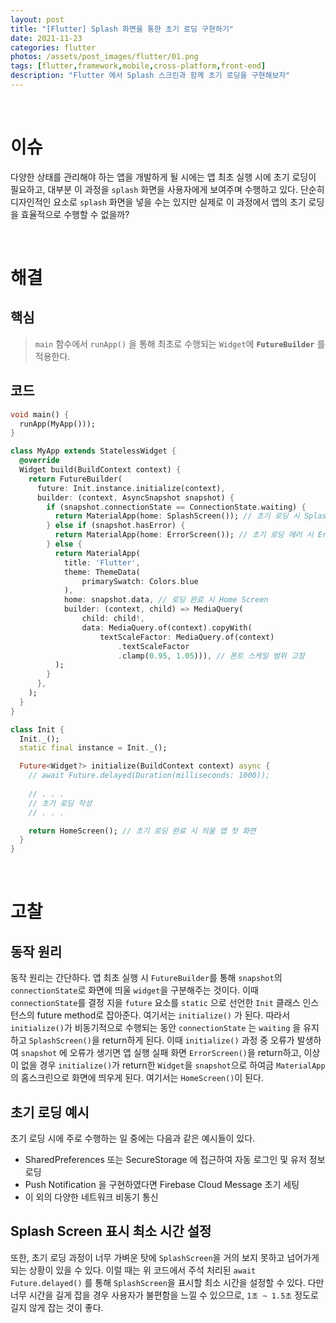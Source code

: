 ```yaml
---
layout: post
title: "[Flutter] Splash 화면을 통한 초기 로딩 구현하기"
date: 2021-11-23
categories: flutter
photos: /assets/post_images/flutter/01.png
tags: [flutter,framework,mobile,cross-platform,front-end]
description: "Flutter 에서 Splash 스크린과 함께 초기 로딩을 구현해보자"
---
```


<br>

# 이슈

다양한 상태를 관리해야 하는 앱을 개발하게 될 시에는 앱 최초 실행 시에 초기 로딩이 필요하고, 대부분 이 과정을 `splash` 화면을 사용자에게 보여주며 수행하고 있다. 단순히 디자인적인 요소로 `splash` 화면을 넣을 수는 있지만 실제로 이 과정에서 앱의 초기 로딩을 효율적으로 수행할 수 없을까?

<br>

# 해결

## 핵심

> `main` 함수에서 `runApp()` 을 통해 최초로 수행되는 `Widget`에 **`FutureBuilder`** 를 적용한다.

## 코드

```dart
void main() {
  runApp(MyApp()));
}

class MyApp extends StatelessWidget {
  @override
  Widget build(BuildContext context) {
    return FutureBuilder(
      future: Init.instance.initialize(context),
      builder: (context, AsyncSnapshot snapshot) {
        if (snapshot.connectionState == ConnectionState.waiting) {
          return MaterialApp(home: SplashScreen()); // 초기 로딩 시 Splash Screen
        } else if (snapshot.hasError) {
          return MaterialApp(home: ErrorScreen()); // 초기 로딩 에러 시 Error Screen
        } else {
          return MaterialApp( 
            title: 'Flutter',
            theme: ThemeData(
                primarySwatch: Colors.blue
            ),
            home: snapshot.data, // 로딩 완료 시 Home Screen
            builder: (context, child) => MediaQuery(
                child: child!,
                data: MediaQuery.of(context).copyWith(
                    textScaleFactor: MediaQuery.of(context)
                        .textScaleFactor
                        .clamp(0.95, 1.05))), // 폰트 스케일 범위 고정
          );
        }
      },
    );
  }
}

class Init {
  Init._();
  static final instance = Init._();

  Future<Widget?> initialize(BuildContext context) async {
    // await Future.delayed(Duration(milliseconds: 1000));
    
    // . . .
    // 초기 로딩 작성
    // . . .

    return HomeScreen(); // 초기 로딩 완료 시 띄울 앱 첫 화면
  }
}
```
<br>

# 고찰

## 동작 원리

동작 원리는 간단하다. 앱 최초 실행 시 `FutureBuilder`를 통해 `snapshot`의 `connectionState`로 화면에 띄울 `widget`을 구분해주는 것이다. 이때 `connectionState`를 결정 지을 `future` 요소를 `static` 으로 선언한 `Init` 클래스 인스턴스의 future method로 잡아준다. 여기서는 `initialize()` 가 된다. 따라서 `initialize()`가 비동기적으로 수행되는 동안 `connectionState` 는 `waiting` 을 유지하고 `SplashScreen()`을 return하게 된다. 이때 `initialize()` 과정 중 오류가 발생하여 `snapshot` 에 오류가 생기면 앱 실행 실패 화면 `ErrorScreen()`을 return하고, 이상이 없을 경우 `initialize()`가 return한 `Widget`을 `snapshot`으로 하여금 `MaterialApp`의 홈스크린으로 화면에 띄우게 된다. 여기서는 `HomeScreen()`이 된다.

## 초기 로딩 예시
초기 로딩 시에 주로 수행하는 일 중에는 다음과 같은 예시들이 있다.

- SharedPreferences 또는 SecureStorage 에 접근하여 자동 로그인 및 유저 정보 로딩
- Push Notification 을 구현하였다면 Firebase Cloud Message 초기 세팅
- 이 외의 다양한 네트워크 비동기 통신

## Splash Screen 표시 최소 시간 설정
또한, 초기 로딩 과정이 너무 가벼운 탓에 `SplashScreen`을 거의 보지 못하고 넘어가게 되는 상황이 있을 수 있다. 이럴 때는 위 코드에서 주석 처리된 `await Future.delayed()` 를 통해 `SplashScreen`을 표시할 최소 시간을 설정할 수 있다. 다만 너무 시간을 길게 잡을 경우 사용자가 불편함을 느낄 수 있으므로, `1초 ~ 1.5초` 정도로 길지 않게 잡는 것이 좋다.
